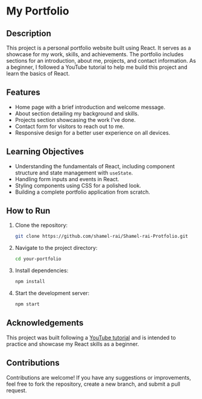 # My Portfolio

## Description
This project is a personal portfolio website built using React. It serves as a showcase for my work, skills, and achievements. The portfolio includes sections for an introduction, about me, projects, and contact information. As a beginner, I followed a YouTube tutorial to help me build this project and learn the basics of React.

## Features
- Home page with a brief introduction and welcome message.
- About section detailing my background and skills.
- Projects section showcasing the work I've done.
- Contact form for visitors to reach out to me.
- Responsive design for a better user experience on all devices.

## Learning Objectives
- Understanding the fundamentals of React, including component structure and state management with `useState`.
- Handling form inputs and events in React.
- Styling components using CSS for a polished look.
- Building a complete portfolio application from scratch.

## How to Run
1. Clone the repository:
    ```sh
    git clone https://github.com/shamel-rai/Shamel-rai-Protfolio.git
    ```
2. Navigate to the project directory:
    ```sh
    cd your-portfolio
    ```
3. Install dependencies:
    ```sh
    npm install
    ```
4. Start the development server:
    ```sh
    npm start
    ```

## Acknowledgements
This project was built following a [YouTube tutorial](https://www.youtube.com/watch?v=hkHHwA-vEyQ) and is intended to practice and showcase my React skills as a beginner.

## Contributions
Contributions are welcome! If you have any suggestions or improvements, feel free to fork the repository, create a new branch, and submit a pull request.


